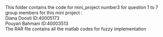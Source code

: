 This folder contains the code for mini_project number3 for question 1 to 7<br>
group members for this mini project :<br>
Diana Doosti   ID:40005173<br>
Pouyan Bahmani ID:40003513<br>
The RAR file contains all the matlab codes for fuzzy implementation
